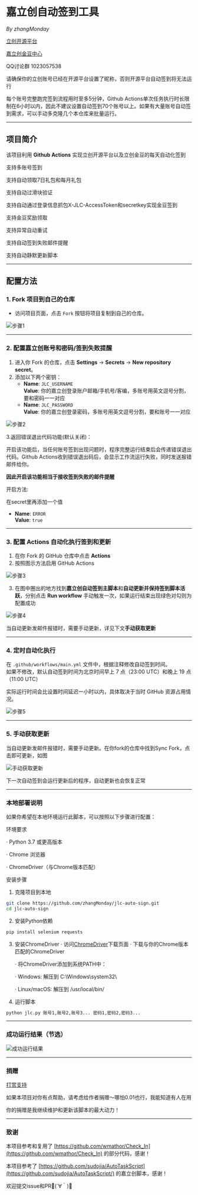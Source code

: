 # 嘉立创自动签到工具  
*By zhangMonday*

[立创开源平台](https://oshwhub.com/)

[嘉立创金豆中心](https://activity.jlc.com/goods/goodsList?spm=JLC.MEMBER)

QQ讨论群 1023057538

请确保你的立创账号已经在开源平台设置了昵称，否则开源平台自动签到将无法运行

每个账号完整跑完签到流程用时至多5分钟，Github Actions单次任务执行时长限制在6小时以内，因此不建议设置自动签到70个账号以上。如果有大量账号自动签到需求，可以手动多克隆几个本仓库来批量运行。

---

## 项目简介  
该项目利用 **Github Actions** 实现立创开源平台以及立创金豆的每天自动化签到

支持多账号签到

支持自动领取7日礼包和每月礼包

支持自动过滑块验证

支持自动通过登录信息抓包X-JLC-AccessToken和secretkey实现金豆签到

支持金豆奖励领取

支持异常自动重试

支持自动签到失败邮件提醒

支持自动静默更新脚本

---

## 配置方法  

### 1. Fork 项目到自己的仓库  
- 访问项目页面，点击 `Fork` 按钮将项目复制到自己的仓库。  

![步骤1](img/1.jpg)

---

### 2. 配置嘉立创账号和密码/签到失败提醒
1. 进入你 Fork 的仓库，点击 **Settings** → **Secrets** → **New repository secret**。  
2. 添加以下两个密钥：  
   - **Name**: `JLC_USERNAME`  
     **Value**: 你的嘉立创登录账户邮箱/手机号/客编，多账号用英文逗号分割，要和密码一一对应
   - **Name**: `JLC_PASSWORD`  
     **Value**: 你的嘉立创登录密码，多账号用英文逗号分割，要和账号一一对应

![步骤2](img/2.jpg)

3.返回错误退出代码功能(默认关闭)：

开启该功能后，当任何账号签到出现问题时，程序完整运行结束后会传递错误退出代码。Github Actions收到错误退出码后，会显示工作流运行失败，同时发送报错邮件给你。

**因此开启该功能相当于接收签到失败的邮件提醒**

开启方法:

在secret里再添加一个值
   - **Name**: `ERROR`  
     **Value**: `true`

---

### 3. 配置 Actions 自动化执行签到和更新
1. 在你 Fork 的 GitHub 仓库中点击 **Actions**  
2. 按照图示方法启用 GitHub Actions

![步骤3](img/3.png)

3. 在图中圈出的地方找到**嘉立创自动签到主脚本**和**自动更新并保持签到脚本活跃**，分别点击 **Run workflow** 手动触发一次，如果运行结束出现绿色对勾则为配置成功

![步骤4](img/4.jpg)

当自动更新发邮件报错时，需要手动更新，详见下文**手动获取更新**


---

### 4. 定时自动化执行  
在 `.github/workflows/main.yml` 文件中，根据注释修改自动签到时间。  
如果不修改，默认自动签到时间为北京时间早上 7 点（23:00 UTC）和晚上 19 点（11:00 UTC）

实际运行时间会比设置时间延迟一小时以内，具体取决于当时 GitHub 资源占用情况。

![步骤5](img/5.png)

---

### 5. 手动获取更新

当自动更新发邮件报错时，需要手动更新。在你fork的仓库中找到Sync Fork，点击即可更新，如图

![手动获取更新](img/7.png)

下一次自动签到会运行更新后的程序，自动更新也会恢复正常


---

### 本地部署说明

如果你希望在本地环境运行此脚本，可以按照以下步骤进行配置：

环境要求

· Python 3.7 或更高版本

· Chrome 浏览器

· ChromeDriver（与Chrome版本匹配）

安装步骤

1. 克隆项目到本地

```bash
git clone https://github.com/zhangMonday/jlc-auto-sign.git
cd jlc-auto-sign
```

2. 安装Python依赖

```bash
pip install selenium requests
```

3. 安装ChromeDriver
   · 访问[ChromeDriver](https://developer.chrome.com/docs/chromedriver/downloads)下载页面
   · 下载与你的Chrome版本匹配的ChromeDriver
   
   · 将ChromeDriver添加到系统PATH中：
   
     · Windows: 解压到 C:\Windows\system32\
   
     · Linux/macOS: 解压到 /usr/local/bin/

5. 运行脚本

```bash
python jlc.py 账号1,账号2,账号3... 密码1,密码2,密码3...
```

---

### 成功运行结果（节选）
![成功运行结果](img/6.png)

---

### 捐赠

[打赏支持](https://donate.zhangmonday.top/)

如果本项目对你有点帮助，请考虑给作者捐赠～哪怕0.01也行，我能知道有人在用

你的捐赠是我继续维护和更新该脚本的最大动力！

---

### 致谢  
本项目参考和复用了 [https://github.com/wmathor/Check_In](https://github.com/wmathor/Check_In) 的部分代码，感谢！

本项目参考了 [https://github.com/sudojia/AutoTaskScript](https://github.com/sudojia/AutoTaskScript/) 的嘉立创脚本，感谢！

欢迎提交issue和PR🎉(´∀｀)🎈
 

 

